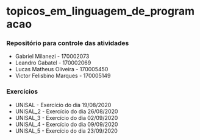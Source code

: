 # topicos_em_linguagem_de_programacao

### Repositório para controle das atividades

 - Gabriel Milanezi - 170002073
 - Leandro Gabatel - 170002069
 - Lucas Matheus Oliveira - 170005450
 - Victor Felisbino Marques - 170005149


### Exercícios

- UNISAL - Exercício do dia 19/08/2020
- UNISAL_2 - Exercício do dia 26/08/2020
- UNISAL_3 - Exercício do dia 02/09/2020
- UNISAL_4 - Exercício do dia 09/09/2020
- UNISAL_5 - Exercício do dia 23/09/2020
